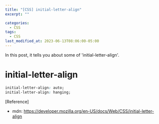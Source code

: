 ```yaml
---
title: "[CSS] initial-letter-align"
excerpt: ""

categories:
  - CSS
tags:
  - CSS
last_modified_at: 2023-06-13T08:06:00-05:00
---
```


In this post, it tells you about some of 'initial-letter-align'.

# initial-letter-align

```css
initial-letter-align: auto;
initial-letter-align: hanging;
```

[Reference]

- mdn: <https://developer.mozilla.org/en-US/docs/Web/CSS/initial-letter-align>
